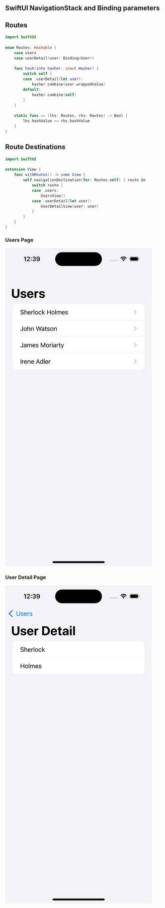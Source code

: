 ## SwiftUI NavigationStack and Binding parameters

## Routes
```swift
import SwiftUI

enum Routes: Hashable {
    case users
    case userDetail(user: Binding<User>)
    
    func hash(into hasher: inout Hasher) {
        switch self {
        case .userDetail(let user):
            hasher.combine(user.wrappedValue)
        default:
            hasher.combine(self)
        }
    }
    
    static func == (lhs: Routes, rhs: Routes) -> Bool {
        lhs.hashValue == rhs.hashValue
    }
}
```

## Route Destinations
```swift
import SwiftUI

extension View {
    func withRoutes() -> some View {
        self.navigationDestination(for: Routes.self) { route in
            switch route {
            case .users:
                UsersView()
            case .userDetail(let user):
                UserDetailView(user: user)
            }
        }
    }
}
```

### Users Page
![EaseIn](Image_Previews/Users.png)

### User Detail Page
![EaseIn](Image_Previews/UserDetail.png)

